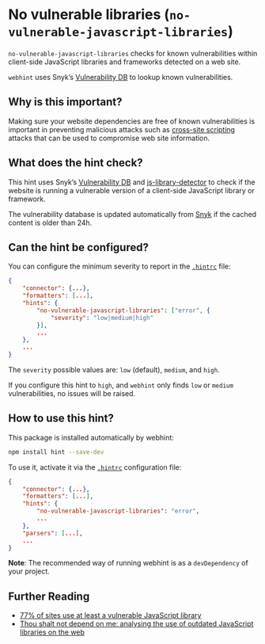 # No vulnerable libraries (`no-vulnerable-javascript-libraries`)

`no-vulnerable-javascript-libraries` checks for known vulnerabilities
within client-side JavaScript libraries and frameworks detected on a
web site.

`webhint` uses Snyk’s [Vulnerability DB][snykdb] to lookup known
vulnerabilities.

## Why is this important?

Making sure your website dependencies are free of known
vulnerabilities is important in preventing malicious attacks such as
[cross-site scripting][XSS] attacks that can be used to compromise web
site information.

## What does the hint check?

This hint uses Snyk’s [Vulnerability DB][snykdb] and
[js-library-detector][js-library-detector] to check if the
website is running a vulnerable version of a client-side JavaScript
library or framework.

The vulnerability database is updated automatically from [Snyk][snykdb]
if the cached content is older than 24h.

## Can the hint be configured?

You can configure the minimum severity to report in the
[`.hintrc`][hintrc] file:

```json
{
    "connector": {...},
    "formatters": [...],
    "hints": {
        "no-vulnerable-javascript-libraries": ["error", {
            "severity": "low|medium|high"
        }],
        ...
    },
    ...
}
```

The `severity` possible values are: `low` (default), `medium`,
and `high`.

If you configure this hint to `high`, and `webhint` only finds
`low` or `medium` vulnerabilities, no issues will be raised.

## How to use this hint?

This package is installed automatically by webhint:

```bash
npm install hint --save-dev
```

To use it, activate it via the [`.hintrc`][hintrc] configuration file:

```json
{
    "connector": {...},
    "formatters": [...],
    "hints": {
        "no-vulnerable-javascript-libraries": "error",
        ...
    },
    "parsers": [...],
    ...
}
```

**Note**: The recommended way of running webhint is as a `devDependency` of
your project.

## Further Reading

* [77% of sites use at least a vulnerable JavaScript library][77 vulnerable]
* [Thou shalt not depend on me: analysing the use of outdated JavaScript
   libraries on the web][not depend on me]

<!-- Link labels: -->

[77 vulnerable]: https://snyk.io/blog/77-percent-of-sites-use-vulnerable-js-libraries/
[js-library-detector]: https://npmjs.com/package/js-library-detector
[not depend on me]: https://blog.acolyer.org/2017/03/07/thou-shalt-not-depend-on-me-analysing-the-use-of-outdated-javascript-libraries-on-the-web/
[snykdb]: https://snyk.io/vuln/
[hintrc]: https://webhint.io/docs/user-guide/configuring-webhint/summary/
[XSS]: https://developer.mozilla.org/en-US/docs/Glossary/Cross-site_scripting
